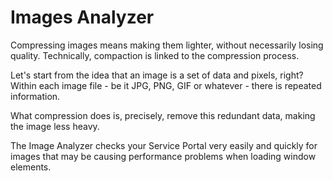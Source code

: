 # Images Analyzer

Compressing images means making them lighter, without necessarily losing quality. Technically, compaction is linked to the compression process.

Let's start from the idea that an image is a set of data and pixels, right? Within each image file - be it JPG, PNG, GIF or whatever - there is repeated information.

What compression does is, precisely, remove this redundant data, making the image less heavy.

The Image Analyzer checks your Service Portal very easily and quickly for images that may be causing performance problems when loading window elements.
